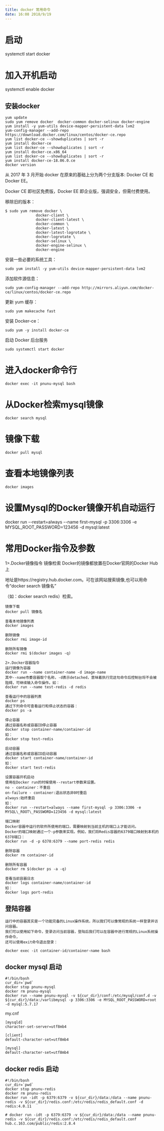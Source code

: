 ```yaml
---
title: docker 常用命令
date: 16:08 2018/9/19
---
```


# 启动
systemctl start docker


# 加入开机启动
systemctl enable docker

## 安装docker

    yum update
    sudo yum remove docker  docker-common docker-selinux docker-engine
    yum install -y yum-utils device-mapper-persistent-data lvm2
    yum-config-manager --add-repo https://download.docker.com/linux/centos/docker-ce.repo
    yum list docker-ce --showduplicates | sort -r
    yum install docker-ce
    yum list docker-ce --showduplicates | sort -r
    yum install docker-ce.x86_64
    yum list docker-ce --showduplicates | sort -r
    yum install docker-ce-18.06.0.ce
    docker version

从 2017 年 3 月开始 docker 在原来的基础上分为两个分支版本: Docker CE 和 Docker EE。

Docker CE 即社区免费版，Docker EE 即企业版，强调安全，但需付费使用。

移除旧的版本：

    $ sudo yum remove docker \
                  docker-client \
                  docker-client-latest \
                  docker-common \
                  docker-latest \
                  docker-latest-logrotate \
                  docker-logrotate \
                  docker-selinux \
                  docker-engine-selinux \
                  docker-engine

安装一些必要的系统工具：

    sudo yum install -y yum-utils device-mapper-persistent-data lvm2

添加软件源信息：

    sudo yum-config-manager --add-repo http://mirrors.aliyun.com/docker-ce/linux/centos/docker-ce.repo

更新 yum 缓存：

    sudo yum makecache fast

安装 Docker-ce：

    sudo yum -y install docker-ce

启动 Docker 后台服务

    sudo systemctl start docker


# 进入docker命令行
    docker exec -it pnunu-mysql bash

# 从Docker检索mysql镜像
    docker search mysql

# 镜像下载
    docker pull mysql

# 查看本地镜像列表
    docker images

# 设置Mysql的Docker镜像开机自动运行
docker run --restart=always --name first-mysql -p 3306:3306 -e MYSQL\_ROOT\_PASSWORD=123456 -d mysql:latest

# 常用Docker指令及参数
1>.Docker镜像指令
镜像检索
Docker的镜像都放置在Docker官网的Docker Hub上

地址是https://registry.hub.docker.com。可在该网站搜索镜像,也可以用命令“docker search 镜像名”

（如：docker search redis）检索。

    镜像下载
    docker pull 镜像名

    查看本地镜像列表
    docker images

    删除镜像
    docker rmi image-id

    删除所有镜像
    docker rmi $(docker images -q)

    2>.Docker容器指令
    运行镜像为容器
    docker run --name container-name -d image-name
    其中--name市委容器取个名称，-d表示detached，意味着执行完这句命令后控制台将不会被阻碍，可继续输入命令操作。如：
    docker run --name test-redis -d redis

    查看运行中的容器列表
    docker ps
    通过下列命令可查看运行和停止状态的容器：
    docker ps -a

    停止容器
    通过容器名称或容器ID停止容器
    docker stop container-name/container-id
    如：
    docker stop test-redis

    启动容器
    通过容器名称或容器ID启动容器
    docker start container-name/container-id
    如：
    docker start test-redis

    设置容器开机启动
    使用在Docker run的时候使用--restart参数来设置。
    no - container：不重启
    on-failure - container:退出状态非0时重启
    always:始终重启
    如：
    docker run --restart=always --name first-mysql -p 3306:3306 -e
    MYSQL\_ROOT\_PASSWORD=123456 -d mysql:latest

    端口映射
    Docker容器中运行的软件所使用的端口，需要映射到当前主机的端口上才能访问。
    Docker的端口映射通过一个-p参数来实现。例如，我们将Redis容器的6379端口映射到本机的6378端口：
    docker run -d -p 6378:6379 --name port-redis redis

    删除容器
    docker rm container-id

    删除所有容器
    docker rm $(docker ps -a -q)

    查看当前容器日志
    docker logs container-name/container-id
    如：
    docker logs port-redis

## 登陆容器

    运行中的容器其实是一个功能完备的Linux操作系统，所以我们可以像常规的系统一样登录并访问容器。
    我们可以使用如下命令，登录访问当前容器，登陆后我们可以在容器中进行常规的Linux系统操作命令，
    还可以使用exit命令退出登录：

    docker exec -it container-id/container-name bash


## docker mysql 启动
    #!/bin/bash
    cur_dir=`pwd`
    docker stop pnunu-mysql
    docker rm pnunu-mysql
    docker run --name pnunu-mysql -v ${cur_dir}/conf:/etc/mysql/conf.d -v ${cur_dir}/data:/varlibmysql -p 3306:3306 -e MYSQL_ROOT_PASSWORD=root -d mysql:5.7.17

my.cnf

    [mysqld]
    character-set-server=utf8mb4

    [client]
    default-character-set=utf8mb4

    [mysql]
    default-character-set=utf8mb4

## docker redis 启动

    #!/bin/bash
    cur_dir=`pwd`
    docker stop pnunu-redis
    docker rm pnunu-redis
    docker run -idt -p 6379:6379 -v ${cur_dir}/data:/data --name pnunu-redis -v ${cur_dir}/redis.conf:/etc/redis/redis_default.conf -d redis:4.0.11

    # docker run -idt -p 6379:6379 -v ${cur_dir}/data:/data --name pnunu-redis -v ${cur_dir}/redis.conf:/etc/redis/redis_default.conf hub.c.163.com/public/redis:2.8.4
